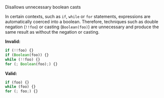 Disallows unnecessary boolean casts

In certain contexts, such as `if`, `while` or `for` statements, expressions are
automatically coerced into a boolean. Therefore, techniques such as double
negation (`!!foo`) or casting (`Boolean(foo)`) are unnecessary and produce the
same result as without the negation or casting.

**Invalid:**

```typescript
if (!!foo) {}
if (Boolean(foo)) {}
while (!!foo) {}
for (; Boolean(foo);) {}
```

**Valid:**

```typescript
if (foo) {}
while (foo) {}
for (; foo;) {}
```
